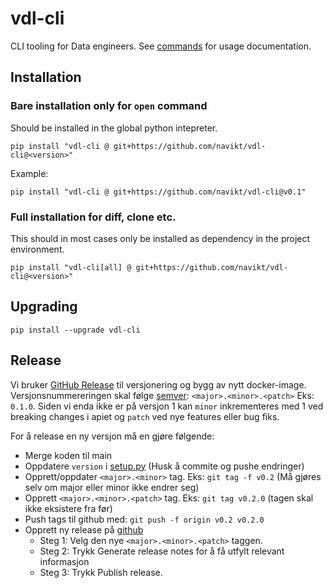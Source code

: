 # vdl-cli

CLI tooling for Data engineers. See [commands](./COMMANDS.md) for usage documentation.

## Installation

### Bare installation only for `open` command

Should be installed in the global python intepreter.

```shell
pip install "vdl-cli @ git+https://github.com/navikt/vdl-cli@<version>"
```

Example:

```shell
pip install "vdl-cli @ git+https://github.com/navikt/vdl-cli@v0.1"
```


### Full installation for diff, clone etc.

This should in most cases only be installed as dependency in the project environment.

```shell
pip install "vdl-cli[all] @ git+https://github.com/navikt/vdl-cli@<version>"
```

## Upgrading

```shell
pip install --upgrade vdl-cli
```

## Release

Vi bruker [GitHub Release](https://docs.github.com/en/repositories/releasing-projects-on-github/managing-releases-in-a-repository) til versjonering og bygg av nytt docker-image. Versjonsnummereringen skal følge [semver](https://semver.org): `<major>.<minor>.<patch>` Eks: `0.1.0`. Siden vi enda ikke er på versjon 1 kan `minor` inkrementeres med 1 ved breaking changes i apiet og `patch` ved nye features eller bug fiks.

For å release en ny versjon må en gjøre følgende:
* Merge koden til main
* Oppdatere `version` i [setup.py](setup.py) (Husk å commite og pushe endringer)
* Opprett/oppdater `<major>.<minor>` tag. Eks: `git tag -f v0.2` (Må gjøres selv om major eller minor ikke endrer seg)
* Opprett `<major>.<minor>.<patch>` tag. Eks: `git tag v0.2.0` (tagen skal ikke eksistere fra før)
* Push tags til github med: `git push -f origin v0.2 v0.2.0`
* Opprett ny release på [github](https://docs.github.com/en/repositories/releasing-projects-on-github/managing-releases-in-a-repository)
    * Steg 1: Velg den nye `<major>.<minor>.<patch>` taggen.
    * Steg 2: Trykk Generate release notes for å få utfylt relevant informasjon
    * Steg 3: Trykk Publish release.
